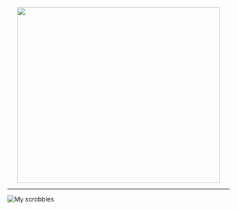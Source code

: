 

<p align="center">
  <img width="460" height="400" src="https://github.com/user-attachments/assets/d5b2fa74-5046-4bf6-86c3-e03e382392d3">
</p>

----
</p>

![My scrobbles](https://lastfm-recently-played.vercel.app/api?user=HEYMISERY&count=1)

